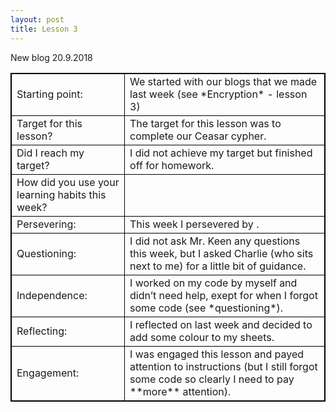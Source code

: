 ```yaml
---
layout: post
title: Lesson 3
---
```


New blog
20.9.2018


   
   
   
   
   
   
   
   
   
   
<html>
<head>
<style>
table, th, td {
    border: 1px solid black;
}
</style>
</head>
<body>
<table>
  <tr>
    <td>Starting point: </td>
    <td>We started with our blogs that we made last week (see *Encryption* - lesson 3)</td>
  </tr>
  <tr>
    <td>Target for this lesson? </td>
    <td>The target for this lesson was to complete our Ceasar cypher.</td>
  </tr>
  <tr>
    <td>Did I reach my target?</td>
    <td>I did not achieve my target but finished off for homework.</td>
  </tr>
  <tr>
    <td>How did you use your learning habits this week?	</td>
    <td> </td>
  </tr>
  <tr>
    <td>Persevering:</td>
    <td>This week I persevered by .</td>
  </tr>
  <tr>
    <td>Questioning:</td>
    <td>I did not ask Mr. Keen any questions this week, but I asked Charlie (who sits next to me) for a little bit of guidance.</td>
  </tr>
  <tr>
    <td>Independence:</td>
    <td>I worked on my code by myself and didn’t need help, exept for when I forgot some code (see *questioning*).</td>
  </tr>
  <tr>
    <td>Reflecting:</td>
    <td>I reflected on last week and decided to add some colour to my sheets.</td>
  </tr>
  <tr>
    <td>Engagement:</td>
    <td>I was engaged this lesson and payed attention to instructions (but I still forgot some code so clearly I need to pay **more** attention).</td>
  </tr>
</table>
</body>
</html>


